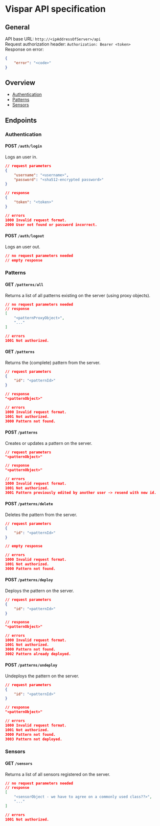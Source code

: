 # Vispar API specification

## General
API base URL: `http://<ipAddressOfServer>/api`  
Request authorization header: `Authorization: Bearer <token>`  
Response on error:
```json
{
    "error": "<code>"
}
```

## Overview
* [Authentication](#authentication)
* [Patterns](#patterns)
* [Sensors](#sensors)

## Endpoints

### Authentication

#### POST `/auth/login`
Logs an user in.
```json
// request parameters
{
    "username": "<username>",
    "password": "<sha512-encrypted password>"
}

// response
{
    "token": "<token>"
}

// errors
1000 Invalid request format.
2000 User not found or password incorrect.
```

#### POST `/auth/logout`
Logs an user out.
```json
// no request parameters needed
// empty response
```

### Patterns

#### GET `/patterns/all`
Returns a list of all patterns existing on the server (using proxy objects).
```json
// no request parameters needed
// response
[
    "<patternProxyObject>",
    "..."
]

// errors
1001 Not authorized.
```

#### GET `/patterns`
Returns the (complete) pattern from the server.
```json
// request parameters
{
    "id": "<patternId>"
}

// response
"<patternObject>"

// errors
1000 Invalid request format.
1001 Not authorized.
3000 Pattern not found.
```

#### POST `/patterns`
Creates or updates a pattern on the server.
```json
// request parameters
"<patternObject>"

// response
"<patternObject>"

// errors
1000 Invalid request format.
1001 Not authorized.
3001 Pattern previously edited by another user -> resend with new id.
```

#### POST `/patterns/delete`
Deletes the pattern from the server.
```json
// request parameters
{
    "id": "<patternId>"
}

// empty response

// errors
1000 Invalid request format.
1001 Not authorized.
3000 Pattern not found.
```

#### POST `/patterns/deploy`
Deploys the pattern on the server.
```json
// request parameters
{
    "id": "<patternId>"
}

// response
"<patternObject>"

// errors
1000 Invalid request format.
1001 Not authorized.
3000 Pattern not found.
3002 Pattern already deployed.
```

#### POST `/patterns/undeploy`
Undeploys the pattern on the server.
```json
// request parameters
{
    "id": "<patternId>"
}

// response
"<patternObject>"

// errors
1000 Invalid request format.
1001 Not authorized.
3000 Pattern not found.
3003 Pattern not deployed.
```

### Sensors

#### GET `/sensors`
Returns a list of all sensors registered on the server.
```json
// no request parameters needed
// response
[
    "<sensorObject - we have to agree on a commonly used class??>",
    "..."
]

// errors
1001 Not authorized.
```
